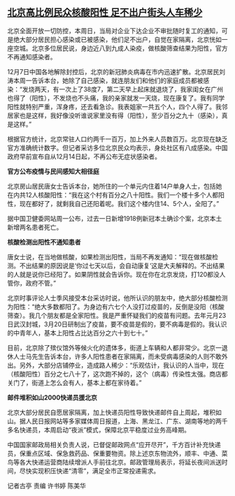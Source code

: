 <!--1671432120000-->
[北京高比例民众核酸阳性 足不出户街头人车稀少](https://www.rfa.org/mandarin/yataibaodao/huanjing/gt1-12192022014211.html)
------

<p>北京全面开放一切防控，本周日，当局对企业下达企业不审批随时复工的通知，可是绝大部分居民担心感染或已被感染，他们足不出户，自觉在家隔离，北京恍如一座空城。北京多位居民说，身边近八到九成人染疫，做核酸筛查结果为阳性，官方不再通知感染者。</p><p>12月7日中国各地解除封控后，北京的新冠肺炎病毒在市内迅速扩散。北京居民刘涛本周一告诉本台，她除了自己感染，就连朋友们和他们的家庭成员都被感染：“发烧两天，有一次上了38度7，第二天早上起床就退烧了，我家闺女在广州也得了（阳性），不发烧也不头痛，我的亲家就发一天烧，现在康复了。我有同学阳性就特别严重，浑身疼，还去看急诊。我表姐家一共五个人，四个人得了。我邻居家也是这样，我好像没听谁说家里没有得（阳性），至少百分之九十（感染），真是这样。”</p><p>根据官方统计，北京常驻人口约两千一百万，加上外来人员数百万。北京现在缺乏官方准确统计数字。但记者采访多位北京民众均表示，身处社区有八成感染。中国政府早前宣布自从12月14日起，不再公布无症状感染者。</p><p><strong>官方公布疫情与民间感知大相径庭</strong></p><p>北京房山居民唐女士告诉本台，她所住的一个单元内住着14户单身人士，包括她在内共12人核酸阳性：“我在这个村有百分之八十阳性。我们一个楼十多个人都阳性，现在都好了，就剩我自己还阳着呢。我们这个楼内住14、5个人，全阳了。”</p><p>据中国卫健委网站周一公布，过去一日新增1918例新冠本土确诊个案，北京本土新增两名患者死亡。</p><p><strong>核酸检测出阳性不通知患者</strong></p><p>唐女士说，在当地做核酸，如果检测出阳性，当局不再发通知：“现在做核酸检测。不出结果的原因说是‘你过七天以后，会自动康复’这是大夫解释的。不出结果的人就是说你已经阳了。如果阴性就会告诉你。现在你在北京发烧，打120都没人管你，政府不管。”</p><p>北京时事评论人士季风接受本台采访时说，他所认识的朋友中，绝大部分核酸检测为阳性：“绝大多数都阳了。为身边有六七个人没打过疫苗的，反倒是没阳（核酸筛查）。我几个朋友都是全家阳性。我是严重怀疑我们的疫苗有问题。去年元月23日武汉封城，3月20日研制出了疫苗，要不疫苗是假的，要不病毒是假的。我认识的中青年人，基本上阳性占比达百分之六十到七十。”</p><p>目前，北京除了殡仪馆外等候火化的遗体多，街道上车辆和人都非常少。北京一退休人士马先生告诉本台，许多人阳性患者在家隔离，而未受病毒感染的人则不敢外出。另外，大部分店铺停业，造成路人稀少：“乐观估计，我认识的人当中，现在（核酸阳性）百分之七八十了，这次跑不掉的，这个（病毒）传染性太强。商店都关门了，街道上怎么会有人，基本上都在家待着。”</p><p><strong>邮件堆积如山2000快递员援北京</strong></p><p>北京大部分居民自愿居家隔离，加上快递员阳性导致快递邮件自上周起，堆积如山。据人民日报网站等多家媒体周日报道，上海、黑龙江、广东、湖南等地的两千多名快递员，本周启动“夜派”模式，保障北京平稳度过业务高峰期。</p><p>中国国家邮政局相关负责人说，已督促邮政网点“应开尽开”，千方百计补充快递员，保重点区域、保急救药品、保重要物资。除上述京东物流外，顺丰、中通、菜鸟等各大快递运营商陆续增派人手前往北京。邮政管理局表示，将延长夜间派送时间，尽快实现积压快递“清零”，满足全市正常投递需求。</p><p></p><p>记者古亭 责编 许书婷 陈美华</p>

